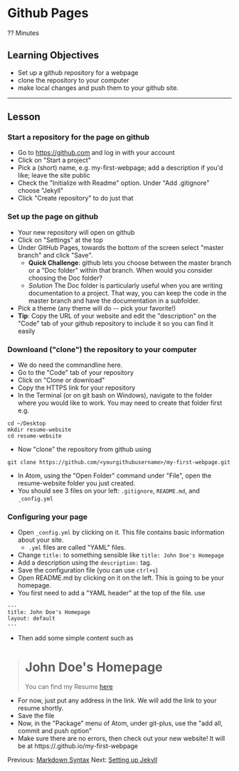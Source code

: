 # Github Pages
?? Minutes

## Learning Objectives
* Set up a github repository for a webpage
* clone the repository to your computer
* make local changes and push them to your github site.



----------------------------------------------------

## Lesson

### Start a repository for the page on github

* Go to https://github.com and  log in with your account
* Click on "Start a project"
* Pick a (short) name, e.g. my-first-webpage; add a description if you'd like; leave the site public
* Check the "Initialize with Readme" option. Under "Add .gitignore" choose "Jekyll"
* Click "Create repository" to do just that

### Set up the page on github
* Your new repository will open on github
* Click on "Settings" at the top
* Under GitHub Pages, towards the bottom of the screen select "master branch" and click "Save".
  * **Quick Challenge**: github lets you choose between the master branch or a "Doc folder" within that branch. When would you consider choosing the Doc folder?
  * *Solution* The Doc folder is particularly useful when you are writing documentation to a project. That way, you can keep the code in the master branch and have the documentation in a subfolder.
* Pick a theme (any theme will do -- pick your favorite!)
* **Tip**: Copy the URL of your website and edit the "description" on the "Code" tab of your github repository to include it so you can find it easily

### Downloand ("clone") the repository to your computer
* We do need the commandline here.
* Go to the "Code" tab of your repository
* Click on "Clone or download"
* Copy the HTTPS link for your repository
* In the Terminal (or on git bash on Windows), navigate to the folder where you would like to work. You may need to create that folder first e.g.
```
cd ~/Desktop
mkdir resume-website
cd resume-website
```
* Now "clone" the repository from github using
```
git clone https://github.com/<yourgithubusername>/my-first-webpage.git
```
* In Atom, using the "Open Folder" command under "File", open the resume-website folder you just created.
* You should see 3 files on your left: `.gitignore`, `README.md`, and `_config.yml`

### Configuring your page
* Open `_config.yml` by clicking on it. This file contains basic information about your site.
  * `.yml` files are called "YAML" files.
* Change `title:` to something sensible like `title: John Doe's Homepage`
* Add a description using the `description:` tag.
* Save the configuration file (you can use `ctrl+s`)
* Open README.md by clicking on it on the left. This is going to be your homepage.
* You first need to add a "YAML header" at the top of the file. use
```
---
title: John Doe's Homepage
layout: default
---
```
* Then add some simple content such as
># John Doe's Homepage
>You can find my Resume [here](/myresume.md)

* For now, just put any address in the link. We will add the link to your resume shortly.
* Save the file
* Now, in the "Package" menu of Atom, under git-plus, use the "add all, commit and push option"
* Make sure there are no errors, then check out your new website! It will be at https://<yourgithubusername>.github.io/my-first-webpage 




Previous: [Markdown Syntax](01-markdown-syntax.html)  Next: [Setting up Jekyll](03-jekyll-setup.html)
